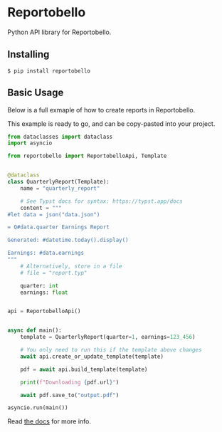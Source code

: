# Reportobello

Python API library for Reportobello.

## Installing

```shell
$ pip install reportobello
```

## Basic Usage

Below is a full exmaple of how to create reports in Reportobello.

This example is ready to go, and can be copy-pasted into your project.

```python
from dataclasses import dataclass
import asyncio

from reportobello import ReportobelloApi, Template


@dataclass
class QuarterlyReport(Template):
    name = "quarterly_report"

    # See Typst docs for syntax: https://typst.app/docs
    content = """
#let data = json("data.json")

= Q#data.quarter Earnings Report

Generated: #datetime.today().display()

Earnings: #data.earnings
"""
    # Alternatively, store in a file
    # file = "report.typ"

    quarter: int
    earnings: float


api = ReportobelloApi()


async def main():
    template = QuarterlyReport(quarter=1, earnings=123_456)

    # You only need to run this if the template above changes
    await api.create_or_update_template(template)

    pdf = await api.build_template(template)

    print(f"Downloading {pdf.url}")

    await pdf.save_to("output.pdf")

asyncio.run(main())
```

Read [the docs](https://reportobello.com/docs/libraries/python.html) for more info.
